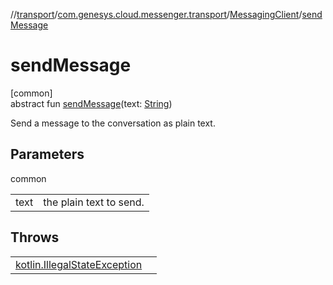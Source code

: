 //[transport](../../../index.md)/[com.genesys.cloud.messenger.transport](../index.md)/[MessagingClient](index.md)/[sendMessage](send-message.md)

# sendMessage

[common]\
abstract fun [sendMessage](send-message.md)(text: [String](https://kotlinlang.org/api/latest/jvm/stdlib/kotlin/-string/index.html))

Send a message to the conversation as plain text.

## Parameters

common

| | |
|---|---|
| text | the plain text to send. |

## Throws

| | |
|---|---|
| [kotlin.IllegalStateException](https://kotlinlang.org/api/latest/jvm/stdlib/kotlin/-illegal-state-exception/index.html) |  |
